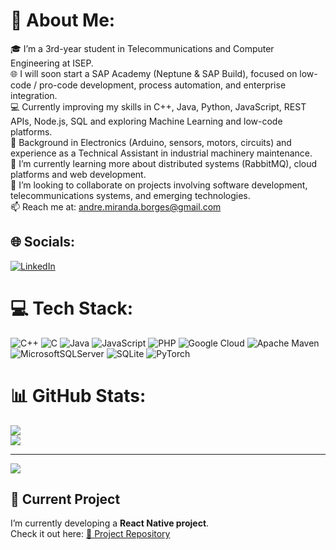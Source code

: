 # 💫 About Me:
🎓 I’m a 3rd-year student in Telecommunications and Computer Engineering at ISEP.<br>🌐 I will soon start a SAP Academy (Neptune & SAP Build), focused on low-code / pro-code development, process automation, and enterprise integration.<br>💻 Currently improving my skills in C++, Java, Python, JavaScript, REST APIs, Node.js, SQL and exploring Machine Learning and low-code platforms.<br>🔧 Background in Electronics (Arduino, sensors, motors, circuits) and experience as a Technical Assistant in industrial machinery maintenance.<br>🌱 I’m currently learning more about distributed systems (RabbitMQ), cloud platforms and web development.<br>🤝 I’m looking to collaborate on projects involving software development, telecommunications systems, and emerging technologies.<br>📫 Reach me at: andre.miranda.borges@gmail.com


## 🌐 Socials:
[![LinkedIn](https://img.shields.io/badge/LinkedIn-%230077B5.svg?logo=linkedin&logoColor=white)](https://linkedin.com/in/https://www.linkedin.com/in/andr%C3%A9-borges-4a3468379/) 

# 💻 Tech Stack:
![C++](https://img.shields.io/badge/c++-%2300599C.svg?style=for-the-badge&logo=c%2B%2B&logoColor=white) 
![C](https://img.shields.io/badge/c-%2300599C.svg?style=for-the-badge&logo=c&logoColor=white) 
![Java](https://img.shields.io/badge/java-%23ED8B00.svg?style=for-the-badge&logo=openjdk&logoColor=white) 
![JavaScript](https://img.shields.io/badge/javascript-%23323330.svg?style=for-the-badge&logo=javascript&logoColor=%23F7DF1E) 
![PHP](https://img.shields.io/badge/php-%23777BB4.svg?style=for-the-badge&logo=php&logoColor=white) 
![Google Cloud](https://img.shields.io/badge/GoogleCloud-%234285F4.svg?style=for-the-badge&logo=google-cloud&logoColor=white) 
![Apache Maven](https://img.shields.io/badge/Apache%20Maven-C71A36?style=for-the-badge&logo=Apache%20Maven&logoColor=white) 
![MicrosoftSQLServer](https://img.shields.io/badge/Microsoft%20SQL%20Server-CC2927?style=for-the-badge&logo=microsoft%20sql%20server&logoColor=white) 
![SQLite](https://img.shields.io/badge/sqlite-%2307405e.svg?style=for-the-badge&logo=sqlite&logoColor=white) 
![PyTorch](https://img.shields.io/badge/PyTorch-%23EE4C2C.svg?style=for-the-badge&logo=PyTorch&logoColor=white)

# 📊 GitHub Stats:
![](https://nirzak-streak-stats.vercel.app/?user=ABorges2003&theme=dark&hide_border=false)<br/>
![](https://github-readme-stats.vercel.app/api/top-langs/?username=ABorges2003&theme=dark&hide_border=false&include_all_commits=false&count_private=false&layout=compact)

---
[![](https://visitcount.itsvg.in/api?id=ABorges2003&icon=0&color=0)](https://visitcount.itsvg.in)

<!-- Proudly created with GPRM ( https://gprm.itsvg.in ) -->

## 📱 Current Project
I’m currently developing a **React Native project**.  
Check it out here: [📂 Project Repository](https://github.com/ABorges2003/ReactNative_Project)


